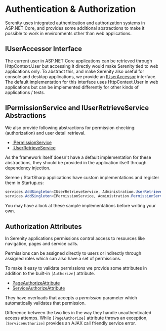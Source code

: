# Authentication &amp; Authorization

Serenity uses integrated authentication and authorization systems in ASP.NET Core, and provides some
additional abstractions to make it possible to work in environments other than web applications.

## IUserAccessor Interface

The current user in ASP.NET Core applications can be retrieved through HttpContext.User but accessing it directly 
would make Serenity tied to web applications only. To abstract this, and make Serenity also useful for console and desktop 
applications, we provide an 
[IUserAccessor](../api/dotnet/Serenity.Net.Core/Serenity.Abstractions/IUserAccessor.md) 
interface. The default implementation for this interface uses HttpContext.User in web applications but
can be implemented differently for other kinds of applications / tests.

## IPermissionService and IUserRetrieveService Abstractions

We also provide following abstractions for permission checking (authorization) and user detail retrieval.

* [IPermissionService](../api/dotnet/Serenity.Net.Core/Serenity.Abstractions/IPermissionService.md)
* [IUserRetrieveService](../api/dotnet/Serenity.Net.Core/Serenity.Abstractions/IUserRetrieveService.md)

As the framework itself doesn't have a default implementation for these abstractions, 
they should be provided in the application itself through dependency injection.

Serene / StartSharp applications have custom implementations and register them in Startup.cs:

```csharp
services.AddSingleton<IUserRetrieveService, Administration.UserRetrieveService>();
services.AddSingleton<IPermissionService, Administration.PermissionService>();
```

You may have a look at these sample implementations before writing your own.

## Authorization Attributes

In Serenity applications permissions control access to resources like navigation, pages and service calls.

Permissions can be assigned directly to users or indirectly through assigned roles which can also have a set of permissions.

To make it easy to validate permissions we provide some attributes in addition to the built-in `[Authorize]` attribute.

* [PageAuthorizeAttribute](../api/dotnet/Serenity.Net.Web/Serenity.Web/PageAuthorizeAttribute.md)
* [ServiceAuthorizeAttribute](../api/dotnet/Serenity.Net.Web/Serenity.Services/ServiceAuthorizeAttribute.md)

They have overloads that accepts a *permission* parameter which automatically validates that permission.

Difference between the two lies in the way they handle unauthenticated access attemps. While `[PageAuthorize]` attribute
throws an exception, `[ServiceAuthorize]` provides an AJAX call friendly service error.